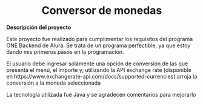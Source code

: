 <h1 align="center"> Conversor de monedas </h1>
<p><strong>Descripción del proyecto</strong></p>
<p>Este proyecto fue realizado para cumplimentar los requisitos del programa ONE Backend de Alura. Se trata de un programa perfectible, ya que estoy dando
mis primeros pasos en la programación.</p>
<p>El usuario debe ingresar solamente una opción de conversión de las que presenta el menú, el importe y, utilizando la API exchange rate (disponible en https://www.exchangerate-api.com/docs/supported-currencies) arroja la conversión a la moneda seleccionada</p>
<p>La tecnología utilizada fue Java y se agradecen comentarios para mejorarlo</p>

